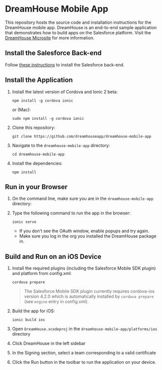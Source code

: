 # DreamHouse Mobile App

This repository hosts the source code and installation instructions for the DreamHouse mobile app. DreamHouse is an end-to-end sample application that demonstrates how to build apps on the Salesforce platform. Visit the [DreamHouse Microsite](http://dreamhouse-site.herokuapp.com/) for more information.


## Install the Salesforce Back-end

Follow [these instructions](http://dreamhouse-site.herokuapp.com/installation/) to install the Salesforce back-end.

## Install the Application

1. Install the latest version of Cordova and Ionic 2 beta:
    ```
    npm install -g cordova ionic
    ```

    or (Mac):
    ```
    sudo npm install -g cordova ionic
    ```

1. Clone this repository:
    ```
    git clone https://github.com/dreamhouseapp/dreamhouse-mobile-app
    ```

1. Navigate to the `dreamhouse-mobile-app` directory:
    ```
    cd dreamhouse-mobile-app
    ```

1. Install the dependencies:
    ```
    npm install
    ```

## Run in your Browser    

1. On the command line, make sure you are in the `dreamhouse-mobile-app` directory:

1. Type the following command to run the app in the browser:
    ```
    ionic serve
    ```

    - If you don't see the OAuth window, enable popups and try again.
    - Make sure you log in the org you installed the DreamHouse package in.


## Build and Run on an iOS Device

1. Install the required plugins (including the Salesforce Mobile SDK plugin) and platform from config.xml:
    ```
    cordova prepare
    ```

    > The Salesforce Mobile SDK plugin currently requires cordova-ios version 4.2.0 which is automatically installed by `cordova prepare` (see `engine` entry in config.xml).

1. Build the app for iOS:
    ```
    ionic build ios
    ```

1. Open ```DreamHouse.xcodeproj``` in the ```dreamhouse-mobile-app/platforms/ios``` directory  

1. Click DreamHouse in the left sidebar

1. In the Signing section, select a team corresponding to a valid certificate

1. Click the Run button in the toolbar to run the application on your device.
